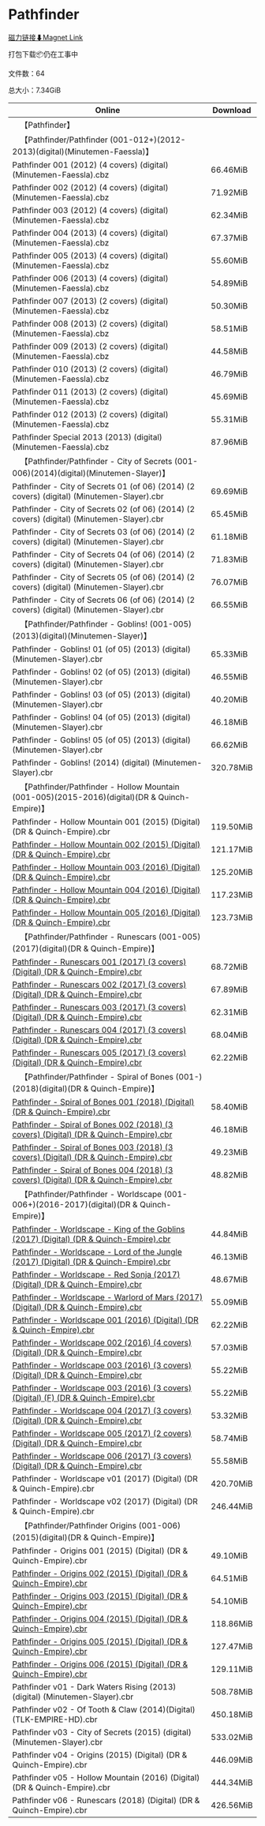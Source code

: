 # Pathfinder

[磁力链接⬇Magnet Link](magnet:?xt=urn:btih:09d4f5bd4d7f59a7d22d85a7f4b855aa10126975&dn=Pathfinder)

打包下载📦仍在工事中

文件数：64

总大小：7.34GiB

Online | Download
--- | ---
&emsp;【Pathfinder】 | 
&emsp;【Pathfinder/Pathfinder (001-012+)(2012-2013)(digital)(Minutemen-Faessla)】 | 
Pathfinder 001 (2012) (4 covers) (digital) (Minutemen-Faessla).cbz | 66.46MiB
Pathfinder 002 (2012) (4 covers) (digital) (Minutemen-Faessla).cbz | 71.92MiB
Pathfinder 003 (2012) (4 covers) (digital) (Minutemen-Faessla).cbz | 62.34MiB
Pathfinder 004 (2013) (4 covers) (digital) (Minutemen-Faessla).cbz | 67.37MiB
Pathfinder 005 (2013) (4 covers) (digital) (Minutemen-Faessla).cbz | 55.60MiB
Pathfinder 006 (2013) (4 covers) (digital) (Minutemen-Faessla).cbz | 54.89MiB
Pathfinder 007 (2013) (2 covers) (digital) (Minutemen-Faessla).cbz | 50.30MiB
Pathfinder 008 (2013) (2 covers) (digital) (Minutemen-Faessla).cbz | 58.51MiB
Pathfinder 009 (2013) (2 covers) (digital) (Minutemen-Faessla).cbz | 44.58MiB
Pathfinder 010 (2013) (2 covers) (digital) (Minutemen-Faessla).cbz | 46.79MiB
Pathfinder 011 (2013) (2 covers) (digital) (Minutemen-Faessla).cbz | 45.69MiB
Pathfinder 012 (2013) (2 covers) (digital) (Minutemen-Faessla).cbz | 55.31MiB
Pathfinder Special 2013 (2013) (digital) (Minutemen-Faessla).cbz | 87.96MiB
&emsp;【Pathfinder/Pathfinder - City of Secrets (001-006)(2014)(digital)(Minutemen-Slayer)】 | 
Pathfinder - City of Secrets 01 (of 06) (2014) (2 covers) (digital) (Minutemen-Slayer).cbr | 69.69MiB
Pathfinder - City of Secrets 02 (of 06) (2014) (2 covers) (digital) (Minutemen-Slayer).cbr | 65.45MiB
Pathfinder - City of Secrets 03 (of 06) (2014) (2 covers) (digital) (Minutemen-Slayer).cbr | 61.18MiB
Pathfinder - City of Secrets 04 (of 06) (2014) (2 covers) (digital) (Minutemen-Slayer).cbr | 71.83MiB
Pathfinder - City of Secrets 05 (of 06) (2014) (2 covers) (digital) (Minutemen-Slayer).cbr | 76.07MiB
Pathfinder - City of Secrets 06 (of 06) (2014) (2 covers) (digital) (Minutemen-Slayer).cbr | 66.55MiB
&emsp;【Pathfinder/Pathfinder - Goblins! (001-005)(2013)(digital)(Minutemen-Slayer)】 | 
Pathfinder - Goblins! 01 (of 05) (2013) (digital) (Minutemen-Slayer).cbr | 65.33MiB
Pathfinder - Goblins! 02 (of 05) (2013) (digital) (Minutemen-Slayer).cbr | 46.55MiB
Pathfinder - Goblins! 03 (of 05) (2013) (digital) (Minutemen-Slayer).cbr | 40.20MiB
Pathfinder - Goblins! 04 (of 05) (2013) (digital) (Minutemen-Slayer).cbr | 46.18MiB
Pathfinder - Goblins! 05 (of 05) (2013) (digital) (Minutemen-Slayer).cbr | 66.62MiB
Pathfinder - Goblins! (2014) (digital) (Minutemen-Slayer).cbr | 320.78MiB
&emsp;【Pathfinder/Pathfinder - Hollow Mountain (001-005)(2015-2016)(digital)(DR & Quinch-Empire)】 | 
Pathfinder - Hollow Mountain 001 (2015) (Digital) (DR & Quinch-Empire).cbr | 119.50MiB
[Pathfinder - Hollow Mountain 002 (2015) (Digital) (DR & Quinch-Empire).cbr](https://github.com/alicewish/markdown/blob/master/comic/Pathfinder-Hollow-Mountain-002-2015-Digital-DR-Quinch-Empire-cbr.md) | 121.17MiB
[Pathfinder - Hollow Mountain 003 (2016) (Digital) (DR & Quinch-Empire).cbr](https://github.com/alicewish/markdown/blob/master/comic/Pathfinder-Hollow-Mountain-003-2016-Digital-DR-Quinch-Empire-cbr.md) | 125.20MiB
[Pathfinder - Hollow Mountain 004 (2016) (Digital) (DR & Quinch-Empire).cbr](https://github.com/alicewish/markdown/blob/master/comic/Pathfinder-Hollow-Mountain-004-2016-Digital-DR-Quinch-Empire-cbr.md) | 117.23MiB
[Pathfinder - Hollow Mountain 005 (2016) (Digital) (DR & Quinch-Empire).cbr](https://github.com/alicewish/markdown/blob/master/comic/Pathfinder-Hollow-Mountain-005-2016-Digital-DR-Quinch-Empire-cbr.md) | 123.73MiB
&emsp;【Pathfinder/Pathfinder - Runescars (001-005)(2017)(digital)(DR & Quinch-Empire)】 | 
[Pathfinder - Runescars 001 (2017) (3 covers) (Digital) (DR & Quinch-Empire).cbr](https://github.com/alicewish/markdown/blob/master/comic/Pathfinder-Runescars-001-2017-3-covers-Digital-DR-Quinch-Empire-cbr.md) | 68.72MiB
[Pathfinder - Runescars 002 (2017) (3 covers) (Digital) (DR & Quinch-Empire).cbr](https://github.com/alicewish/markdown/blob/master/comic/Pathfinder-Runescars-002-2017-3-covers-Digital-DR-Quinch-Empire-cbr.md) | 67.89MiB
[Pathfinder - Runescars 003 (2017) (3 covers) (Digital) (DR & Quinch-Empire).cbr](https://github.com/alicewish/markdown/blob/master/comic/Pathfinder-Runescars-003-2017-3-covers-Digital-DR-Quinch-Empire-cbr.md) | 62.31MiB
[Pathfinder - Runescars 004 (2017) (3 covers) (Digital) (DR & Quinch-Empire).cbr](https://github.com/alicewish/markdown/blob/master/comic/Pathfinder-Runescars-004-2017-3-covers-Digital-DR-Quinch-Empire-cbr.md) | 68.04MiB
[Pathfinder - Runescars 005 (2017) (3 covers) (Digital) (DR & Quinch-Empire).cbr](https://github.com/alicewish/markdown/blob/master/comic/Pathfinder-Runescars-005-2017-3-covers-Digital-DR-Quinch-Empire-cbr.md) | 62.22MiB
&emsp;【Pathfinder/Pathfinder - Spiral of Bones (001-)(2018)(digital)(DR & Quinch-Empire)】 | 
[Pathfinder - Spiral of Bones 001 (2018) (Digital) (DR & Quinch-Empire).cbr](https://github.com/alicewish/markdown/blob/master/comic/Pathfinder-Spiral-of-Bones-001-2018-Digital-DR-Quinch-Empire-cbr.md) | 58.40MiB
[Pathfinder - Spiral of Bones 002 (2018) (3 covers) (Digital) (DR & Quinch-Empire).cbr](https://github.com/alicewish/markdown/blob/master/comic/Pathfinder-Spiral-of-Bones-002-2018-3-covers-Digital-DR-Quinch-Empire-cbr.md) | 46.18MiB
[Pathfinder - Spiral of Bones 003 (2018) (3 covers) (Digital) (DR & Quinch-Empire).cbr](https://github.com/alicewish/markdown/blob/master/comic/Pathfinder-Spiral-of-Bones-003-2018-3-covers-Digital-DR-Quinch-Empire-cbr.md) | 49.23MiB
[Pathfinder - Spiral of Bones 004 (2018) (3 covers) (Digital) (DR & Quinch-Empire).cbr](https://github.com/alicewish/markdown/blob/master/comic/Pathfinder-Spiral-of-Bones-004-2018-3-covers-Digital-DR-Quinch-Empire-cbr.md) | 48.82MiB
&emsp;【Pathfinder/Pathfinder - Worldscape (001-006+)(2016-2017)(digital)(DR & Quinch-Empire)】 | 
[Pathfinder - Worldscape - King of the Goblins (2017) (Digital) (DR & Quinch-Empire).cbr](https://github.com/alicewish/markdown/blob/master/comic/Pathfinder-Worldscape-King-of-Goblins-2017-Digital-DR-Quinch-Empire-cbr.md) | 44.84MiB
[Pathfinder - Worldscape - Lord of the Jungle (2017) (Digital) (DR & Quinch-Empire).cbr](https://github.com/alicewish/markdown/blob/master/comic/Pathfinder-Worldscape-Lord-of-Jungle-2017-Digital-DR-Quinch-Empire-cbr.md) | 46.13MiB
[Pathfinder - Worldscape - Red Sonja (2017) (Digital) (DR & Quinch-Empire).cbr](https://github.com/alicewish/markdown/blob/master/comic/Pathfinder-Worldscape-Red-Sonja-2017-Digital-DR-Quinch-Empire-cbr.md) | 48.67MiB
[Pathfinder - Worldscape - Warlord of Mars (2017) (Digital) (DR & Quinch-Empire).cbr](https://github.com/alicewish/markdown/blob/master/comic/Pathfinder-Worldscape-Warlord-of-Mars-2017-Digital-DR-Quinch-Empire-cbr.md) | 55.09MiB
[Pathfinder - Worldscape 001 (2016) (Digital) (DR & Quinch-Empire).cbr](https://github.com/alicewish/markdown/blob/master/comic/Pathfinder-Worldscape-001-2016-Digital-DR-Quinch-Empire-cbr.md) | 62.22MiB
[Pathfinder - Worldscape 002 (2016) (4 covers) (Digital) (DR & Quinch-Empire).cbr](https://github.com/alicewish/markdown/blob/master/comic/Pathfinder-Worldscape-002-2016-4-covers-Digital-DR-Quinch-Empire-cbr.md) | 57.03MiB
[Pathfinder - Worldscape 003 (2016) (3 covers) (Digital) (DR & Quinch-Empire).cbr](https://github.com/alicewish/markdown/blob/master/comic/Pathfinder-Worldscape-003-2016-3-covers-Digital-DR-Quinch-Empire-cbr.md) | 55.22MiB
[Pathfinder - Worldscape 003 (2016) (3 covers) (Digital) (F) (DR & Quinch-Empire).cbr](https://github.com/alicewish/markdown/blob/master/comic/Pathfinder-Worldscape-003-2016-3-covers-Digital-F-DR-Quinch-Empire-cbr.md) | 55.22MiB
[Pathfinder - Worldscape 004 (2017) (3 covers) (Digital) (DR & Quinch-Empire).cbr](https://github.com/alicewish/markdown/blob/master/comic/Pathfinder-Worldscape-004-2017-3-covers-Digital-DR-Quinch-Empire-cbr.md) | 53.32MiB
[Pathfinder - Worldscape 005 (2017) (2 covers) (Digital) (DR & Quinch-Empire).cbr](https://github.com/alicewish/markdown/blob/master/comic/Pathfinder-Worldscape-005-2017-2-covers-Digital-DR-Quinch-Empire-cbr.md) | 58.74MiB
[Pathfinder - Worldscape 006 (2017) (3 covers) (Digital) (DR & Quinch-Empire).cbr](https://github.com/alicewish/markdown/blob/master/comic/Pathfinder-Worldscape-006-2017-3-covers-Digital-DR-Quinch-Empire-cbr.md) | 55.58MiB
Pathfinder - Worldscape v01 (2017) (Digital) (DR & Quinch-Empire).cbr | 420.70MiB
Pathfinder - Worldscape v02 (2017) (Digital) (DR & Quinch-Empire).cbr | 246.44MiB
&emsp;【Pathfinder/Pathfinder Origins (001-006)(2015)(digital)(DR & Quinch-Empire)】 | 
Pathfinder - Origins 001 (2015) (Digital) (DR & Quinch-Empire).cbr | 49.10MiB
[Pathfinder - Origins 002 (2015) (Digital) (DR & Quinch-Empire).cbr](https://github.com/alicewish/markdown/blob/master/comic/Pathfinder-Origins-002-2015-Digital-DR-Quinch-Empire-cbr.md) | 64.51MiB
[Pathfinder - Origins 003 (2015) (Digital) (DR & Quinch-Empire).cbr](https://github.com/alicewish/markdown/blob/master/comic/Pathfinder-Origins-003-2015-Digital-DR-Quinch-Empire-cbr.md) | 54.10MiB
[Pathfinder - Origins 004 (2015) (Digital) (DR & Quinch-Empire).cbr](https://github.com/alicewish/markdown/blob/master/comic/Pathfinder-Origins-004-2015-Digital-DR-Quinch-Empire-cbr.md) | 118.86MiB
[Pathfinder - Origins 005 (2015) (Digital) (DR & Quinch-Empire).cbr](https://github.com/alicewish/markdown/blob/master/comic/Pathfinder-Origins-005-2015-Digital-DR-Quinch-Empire-cbr.md) | 127.47MiB
[Pathfinder - Origins 006 (2015) (Digital) (DR & Quinch-Empire).cbr](https://github.com/alicewish/markdown/blob/master/comic/Pathfinder-Origins-006-2015-Digital-DR-Quinch-Empire-cbr.md) | 129.11MiB
Pathfinder v01 - Dark Waters Rising (2013) (digital) (Minutemen-Slayer).cbr | 508.78MiB
Pathfinder v02 - Of Tooth & Claw (2014)(Digital)(TLK-EMPIRE-HD).cbr | 450.18MiB
Pathfinder v03 - City of Secrets (2015) (digital) (Minutemen-Slayer).cbr | 533.02MiB
Pathfinder v04 - Origins (2015) (Digital) (DR & Quinch-Empire).cbr | 446.09MiB
Pathfinder v05 - Hollow Mountain (2016) (Digital) (DR & Quinch-Empire).cbr | 444.34MiB
Pathfinder v06 - Runescars (2018) (Digital) (DR & Quinch-Empire).cbr | 426.56MiB